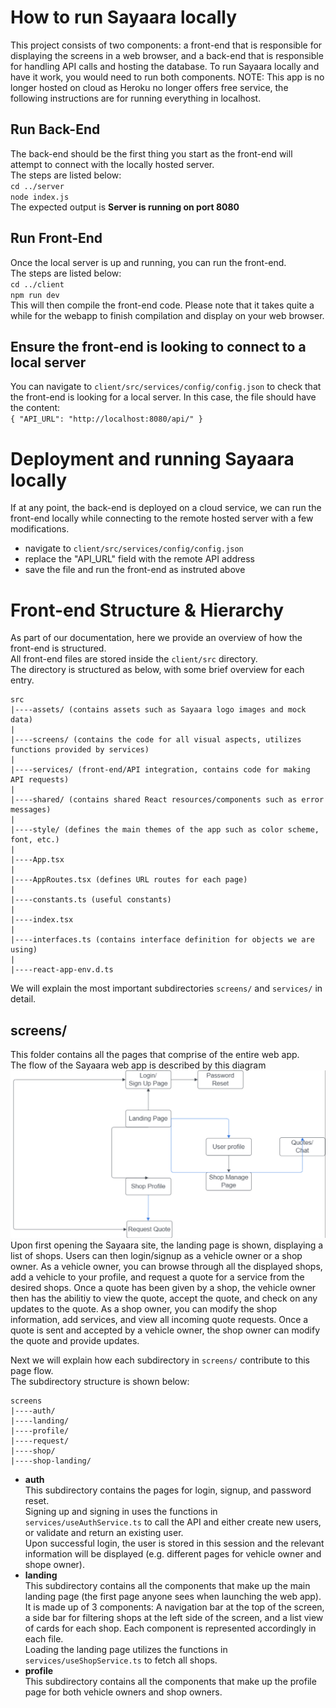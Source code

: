 # How to run Sayaara locally

This project consists of two components: a front-end that is responsible for displaying the screens in a web browser, and a back-end that is responsible for handling API calls and hosting the database. To run Sayaara locally and have it work, you would need to run both components. NOTE: This app is no longer hosted on cloud as Heroku no longer offers free service, the following instructions are for running everything in localhost.

## Run Back-End

The back-end should be the first thing you start as the front-end will attempt to connect with the locally hosted server. \
The steps are listed below:\
`cd ../server`\
`node index.js` \
The expected output is **Server is running on port 8080**

## Run Front-End

Once the local server is up and running, you can run the front-end.\
The steps are listed below:\
`cd ../client`\
`npm run dev`\
This will then compile the front-end code. Please note that it takes quite a while for the webapp to finish compilation and display on your web browser. 

## Ensure the front-end is looking to connect to a local server
You can navigate to `client/src/services/config/config.json` to check that the front-end is looking for a local server. In this case, the file should have the content: \
`{
  "API_URL": "http://localhost:8080/api/"
}` 


# Deployment and running Sayaara locally

If at any point, the back-end is deployed on a cloud service, we can run the front-end locally while connecting to the remote hosted server with a few modifications.
- navigate to `client/src/services/config/config.json`
- replace the "API_URL" field with the remote API address
- save the file and run the front-end as instruted above

# Front-end Structure & Hierarchy
As part of our documentation, here we provide an overview of how the front-end is structured.\
All front-end files are stored inside the `client/src` directory.\
The directory is structured as below, with some brief overview for each entry.
```
src
|----assets/ (contains assets such as Sayaara logo images and mock data)
|
|----screens/ (contains the code for all visual aspects, utilizes functions provided by services)
|
|----services/ (front-end/API integration, contains code for making API requests)
|
|----shared/ (contains shared React resources/components such as error messages)
|
|----style/ (defines the main themes of the app such as color scheme, font, etc.)
|
|----App.tsx
|
|----AppRoutes.tsx (defines URL routes for each page)
|
|----constants.ts (useful constants)
|
|----index.tsx
|
|----interfaces.ts (contains interface definition for objects we are using)
|
|----react-app-env.d.ts
```

We will explain the most important subdirectories `screens/` and `services/` in detail. 
## screens/
This folder contains all the pages that comprise of the entire web app. \
The flow of the Sayaara web app is described by this diagram
![Page Flow Figure](read_me_figures/page_flow.png)
Upon first opening the Sayaara site, the landing page is shown, displaying a list of shops. Users can then login/signup as a vehicle owner or a shop owner. As a vehicle owner, you can browse through all the displayed shops, add a vehicle to your profile, and request a quote for a service from the desired shops. Once a quote has been given by a shop, the vehicle owner then has the abilitiy to view the quote, accept the quote, and check on any updates to the quote. As a shop owner, you can modify the shop information, add services, and view all incoming quote requests. Once a quote is sent and accepted by a vehicle owner, the shop owner can modify the quote and provide updates. 

Next we will explain how each subdirectory in `screens/` contribute to this page flow.\
The subdirectory structure is shown below:
```
screens
|----auth/
|----landing/
|----profile/
|----request/
|----shop/
|----shop-landing/
```
- **auth**\
    This subdirectory contains the pages for login, signup, and password reset.\
    Signing up and signing in uses the functions in `services/useAuthService.ts` to call the API and either create new users, or validate and return an existing user.\
    Upon successful login, the user is stored in this session and the relevant information will be displayed (e.g. different pages for vehicle owner and shope owner).
- **landing**\
    This subdirectory contains all the components that make up the main landing page (the first page anyone sees when launching the web app).\
    It is made up of 3 components: A navigation bar at the top of the screen, a side bar for filtering shops at the left side of the screen, and a list view of cards for each shop. Each component is represented accordingly in each file.\
    Loading the landing page utilizes the functions in `services/useShopService.ts` to fetch all shops. 
- **profile**\
    This subdirectory contains all the components that make up the profile page for both vehicle owners and shop owners. 
